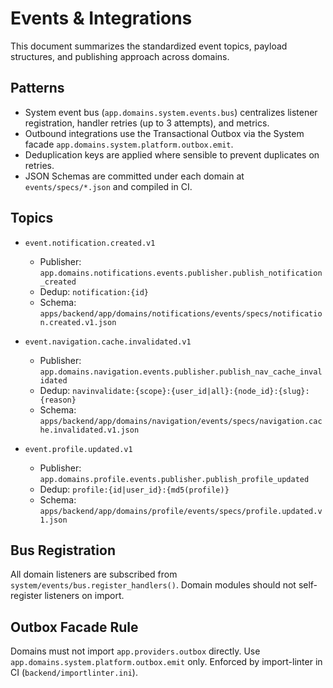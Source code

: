 # Events & Integrations

This document summarizes the standardized event topics, payload structures, and publishing approach across domains.

## Patterns

- System event bus (`app.domains.system.events.bus`) centralizes listener registration, handler retries (up to 3 attempts), and metrics.
- Outbound integrations use the Transactional Outbox via the System facade `app.domains.system.platform.outbox.emit`.
- Deduplication keys are applied where sensible to prevent duplicates on retries.
- JSON Schemas are committed under each domain at `events/specs/*.json` and compiled in CI.

## Topics

- `event.notification.created.v1`
  - Publisher: `app.domains.notifications.events.publisher.publish_notification_created`
  - Dedup: `notification:{id}`
  - Schema: `apps/backend/app/domains/notifications/events/specs/notification.created.v1.json`

- `event.navigation.cache.invalidated.v1`
  - Publisher: `app.domains.navigation.events.publisher.publish_nav_cache_invalidated`
  - Dedup: `navinvalidate:{scope}:{user_id|all}:{node_id}:{slug}:{reason}`
  - Schema: `apps/backend/app/domains/navigation/events/specs/navigation.cache.invalidated.v1.json`

- `event.profile.updated.v1`
  - Publisher: `app.domains.profile.events.publisher.publish_profile_updated`
  - Dedup: `profile:{id|user_id}:{md5(profile)}`
  - Schema: `apps/backend/app/domains/profile/events/specs/profile.updated.v1.json`

## Bus Registration

All domain listeners are subscribed from `system/events/bus.register_handlers()`. Domain modules should not self-register listeners on import.

## Outbox Facade Rule

Domains must not import `app.providers.outbox` directly. Use `app.domains.system.platform.outbox.emit` only. Enforced by import-linter in CI (`backend/importlinter.ini`).

